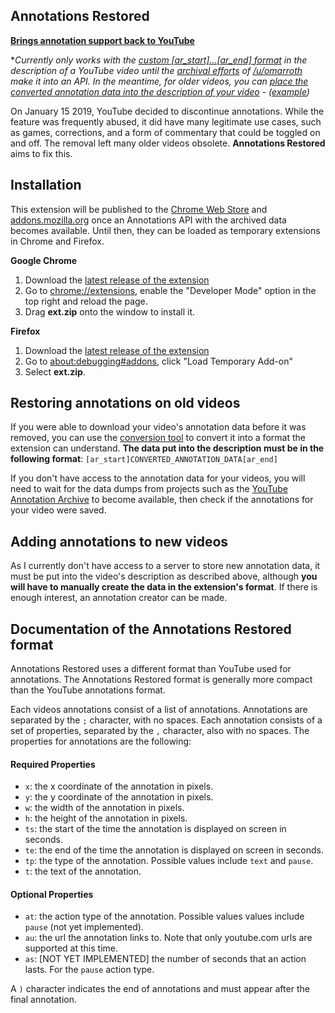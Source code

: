 ## Annotations Restored
**[Brings annotation support back to YouTube](https://github.com/afrmtbl/AnnotationsRestored/blob/master/demo.gif)**


\**Currently only works with the [custom [ar_start]...[ar_end] format](#restoring-annotations-on-old-videos) in the description of a YouTube video until the [archival efforts](https://www.reddit.com/r/DataHoarder/comments/aa6czg/youtube_annotation_archive/) of [/u/omarroth](https://www.reddit.com/user/omarroth) make it into an API. In the meantime, for older videos, you can [place the converted annotation data into the description of your video](#restoring-annotations-on-old-videos) - ([example](https://imgur.com/1ubx6B8))*

On January 15 2019, YouTube decided to discontinue annotations. While the feature was frequently abused, it did have many legitimate use cases, such as games, corrections, and a form of commentary that could be toggled on and off. The removal left many older videos obsolete. **Annotations Restored** aims to fix this.

## Installation
This extension will be published to the [Chrome Web Store](https://chrome.google.com/webstore) and [addons.mozilla.org](https://addons.mozilla.org/firefox/) once an Annotations API with the archived data becomes available. Until then, they can be loaded as temporary extensions in Chrome and Firefox.

**Google Chrome**

1. Download the [latest release of the extension](https://github.com/afrmtbl/AnnotationsRestored/releases) 
2. Go to [chrome://extensions](chrome://extensions), enable the "Developer Mode" option in the top right and reload the page.
4. Drag **ext.zip** onto the window to install it. 

**Firefox**

1. Download the [latest release of the extension](https://github.com/afrmtbl/AnnotationsRestored/releases)
2. Go to [about:debugging#addons](about:debugging#addons), click "Load Temporary Add-on"
3. Select **ext.zip**.


## Restoring annotations on old videos
If you were able to download your video's annotation data before it was removed, you can use the [conversion tool](https://afrmtbl.github.io/annotations-converter/) to convert it into a format the extension can understand. **The data put into the description must be in the following format**: `[ar_start]CONVERTED_ANNOTATION_DATA[ar_end]`

If you don't have access to the annotation data for your videos, you will need to wait for the data dumps from  projects such as the [YouTube Annotation Archive](https://www.reddit.com/r/DataHoarder/comments/aa6czg/youtube_annotation_archive/) to become available, then check if the annotations for your video were saved.

## Adding annotations to new videos
As I currently don't have access to a server to store new annotation data, it must be put into the video's description as described above, although **you will have to manually create the data in the extension's format**. If there is enough interest, an annotation creator can be made.

## Documentation of the Annotations Restored format
Annotations Restored uses a different format than YouTube used for annotations. The Annotations Restored format is generally more compact than the YouTube annotations format.

Each videos annotations consist of a list of annotations. Annotations are separated by the `;` character, with no spaces. Each annotation consists of a set of properties, separated by the `,` character, also with no spaces. The properties for annotations are the following:
#### Required Properties
* `x`: the x coordinate of the annotation in pixels.
* `y`: the y coordinate of the annotation in pixels.
* `w`: the width of the annotation in pixels.
* `h`: the height of the annotation in pixels.
* `ts`: the start of the time the annotation is displayed on screen in seconds.
* `te`: the end of the time the annotation is displayed on screen in seconds.
* `tp`: the type of the annotation. Possible values include `text` and `pause`.
* `t`: the text of the annotation.
#### Optional Properties
* `at`: the action type of the annotation. Possible values values include `pause` (not yet implemented).
* `au`: the url the annotation links to. Note that only youtube.com urls are supported at this time.
* `as`: \[NOT YET IMPLEMENTED] the number of seconds that an action lasts. For the `pause` action type.

A `)` character indicates the end of annotations and must appear after the final annotation.
